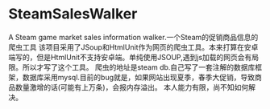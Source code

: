 # SteamSalesWalker
A Steam game market sales information walker.一个Steam的促销商品信息的爬虫工具
该项目采用了JSoup和HtmlUnit作为网页的爬虫工具。本来打算在安卓端写的，但是HtmlUnit不支持安卓端。单纯使用JSOUP,遇到js加载的网页会有局限。所以才写了这个工具。
爬虫的地址是steam db.自己写了一套注解的数据库框架，数据库采用mysql.目前的bug就是，如果网站出现夏季，春季大促销，导致商品数量激增的话(可能有上万条)，会报内存溢出。
本人能力有限，尚不知如何解决。
